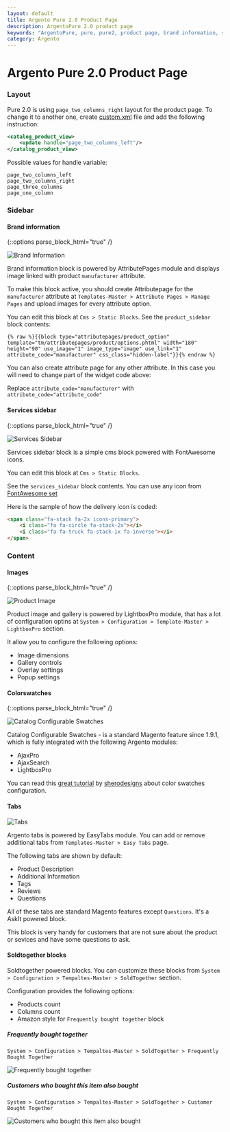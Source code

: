 ```yaml
---
layout: default
title: Argento Pure 2.0 Product Page
description: ArgentoPure 2.0 product page
keywords: "ArgentoPure, pure, pure2, product page, brand information, services sidebar, colorswatches, tabs, soldtogehter"
category: Argento
---
```


# Argento Pure 2.0 Product Page

### Layout

Pure 2.0 is using `page_two_columns_right` layout for the product page. To
change it to another one, create [custom.xml][custom_xml] file and add the
following instruction:

```xml
<catalog_product_view>
    <update handle="page_two_columns_left"/>
</catalog_product_view>
```

Possible values for handle variable:

```
page_two_columns_left
page_two_columns_right
page_three_columns
page_one_column
```

### Sidebar

#### Brand information

{::options parse_block_html="true" /}
<div class="mdl-grid"><div class="mdl-cell mdl-cell--3-col mdl-cell--2-col-tablet">

![Brand Information](images/brand_information.png)

</div><div class="mdl-cell mdl-cell--9-col mdl-cell--6-col-tablet">

Brand information block is powered by AttributePages module and displays
image linked with product `manufacturer` attribute.

To make this block active, you should create Attributepage for the `manufacturer`
attribute at `Templates-Master > Attribute Pages > Manage Pages` and upload
images for every attribute option.

You can edit this block at `Cms > Static Blocks`. See the `product_sidebar`
block contents:

```
{% raw %}{{block type="attributepages/product_option" template="tm/attributepages/product/options.phtml" width="180" height="90" use_image="1" image_type="image" use_link="1" attribute_code="manufacturer" css_class="hidden-label"}}{% endraw %}
```

You can also create attribute page for any other attribute. In this case you
will need to change part of the widget code above:

Replace `attribute_code="manufacturer"` with `attribute_code="attribute_code"`

</div></div>

#### Services sidebar

{::options parse_block_html="true" /}
<div class="mdl-grid"><div class="mdl-cell mdl-cell--3-col mdl-cell--2-col-tablet">

![Services Sidebar](images/services_sidebar.png)

</div><div class="mdl-cell mdl-cell--9-col mdl-cell--6-col-tablet">

Services sidebar block is a simple cms block powered with FontAwesome icons.

You can edit this block at `Cms > Static Blocks`.

See the `services_sidebar` block contents. You can use any icon from [FontAwesome set][fontawesome]

Here is the sample of how the delivery icon is coded:

```html
<span class="fa-stack fa-2x icons-primary">
    <i class="fa fa-circle fa-stack-2x"></i>
    <i class="fa fa-truck fa-stack-1x fa-inverse"></i>
</span>
```

</div></div>

### Content

#### Images

{::options parse_block_html="true" /}
<div class="mdl-grid"><div class="mdl-cell mdl-cell--3-col mdl-cell--2-col-tablet">

![Product Image](images/images.jpg)

</div><div class="mdl-cell mdl-cell--9-col mdl-cell--6-col-tablet">

Product image and gallery is powered by LightboxPro module, that has a lot of
configuration optins at `System > Configuration > Template-Master > LightboxPro`
section.

It allow you to configure the following options:

- Image dimensions
- Gallery controls
- Overlay settings
- Popup settings

</div></div>

#### Colorswatches

{::options parse_block_html="true" /}
<div class="mdl-grid"><div class="mdl-cell mdl-cell--3-col mdl-cell--2-col-tablet">

![Catalog Configurable Swatches](images/colorswatches.png)

</div><div class="mdl-cell mdl-cell--9-col mdl-cell--6-col-tablet">

Catalog Configurable Swatches - is a standard Magento feature since 1.9.1, which
is fully integrated with the following Argento modules:

- AjaxPro
- AjaxSearch
- LightboxPro

You can read this
[great tutorial][colorswatches] by [sherodesigns](http://sherodesigns.com) about
color swatches configuration.

</div></div>

#### Tabs

![Tabs](images/tabs.png)

Argento tabs is powered by EasyTabs module. You can add or remove additional tabs
from `Templates-Master > Easy Tabs` page.

The following tabs are shown by default:

- Product Description
- Additional Information
- Tags
- Reviews
- Questions

All of these tabs are standard Magento features except `Questions`. It's a AskIt
powered block.

This block is very handy for customers that are not sure about the product or
sevices and have some questions to ask.

#### Soldtogether blocks

Soldtogether powered blocks. You can customize these blocks
from  `System > Configuration > Tempaltes-Master > SoldTogether` section.

Configuration provides the following options:

- Products count
- Columns count
- Amazon style for `Frequently bought together` block

##### Frequently bought together

`System > Configuration > Tempaltes-Master > SoldTogether > Frequently Bought Together`

![Frequently bought together](images/frequently_bought_together.png)

##### Customers who bought this item also bought

`System > Configuration > Tempaltes-Master > SoldTogether > Customer Bought Together`

![Customers who bought this item also bought](images/customer_who_bought_this_also_bought.png)

[custom_xml]: /argento/theme-customization/small-changes/#custom-layout-update-file "custom.xml layout"
[fontawesome]: http://fontawesome.io/icons/ "FontAwesome Icons"
[colorswatches]: http://sherodesigns.com/tutorial-configurable-swatches-in-magento/ "Catalog Configurable Swatches tutorial"
